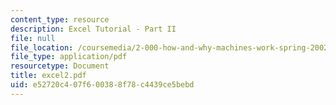 ```yaml
---
content_type: resource
description: Excel Tutorial - Part II
file: null
file_location: /coursemedia/2-000-how-and-why-machines-work-spring-2002/e52720c407f600388f78c4439ce5bebd_excel2.pdf
file_type: application/pdf
resourcetype: Document
title: excel2.pdf
uid: e52720c4-07f6-0038-8f78-c4439ce5bebd
---
```

